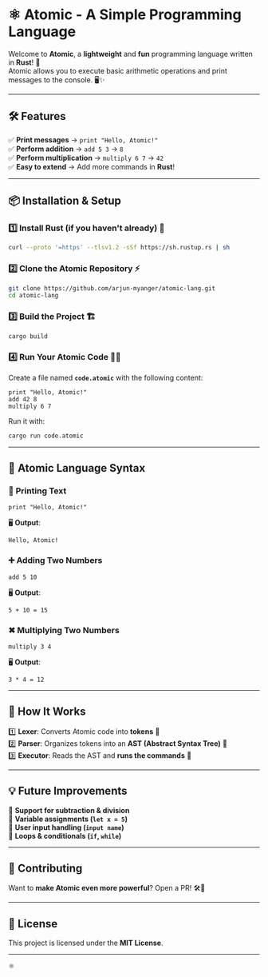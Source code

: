 # ⚛️ Atomic - A Simple Programming Language

Welcome to **Atomic**, a **lightweight** and **fun** programming language written in **Rust**! 🚀  
Atomic allows you to execute basic arithmetic operations and print messages to the console. 🖥️✨

---

## 🛠 Features
✅ **Print messages** → `print "Hello, Atomic!"`  
✅ **Perform addition** → `add 5 3` → `8`  
✅ **Perform multiplication** → `multiply 6 7` → `42`  
✅ **Easy to extend** → Add more commands in **Rust**!  

---

## 📦 Installation & Setup

### 1️⃣ **Install Rust** (if you haven't already) 🦀
```sh
curl --proto '=https' --tlsv1.2 -sSf https://sh.rustup.rs | sh
```

### 2️⃣ **Clone the Atomic Repository** ⚡
```sh
git clone https://github.com/arjun-myanger/atomic-lang.git
cd atomic-lang
```

### 3️⃣ **Build the Project** 🏗️
```sh
cargo build
```

### 4️⃣ **Run Your Atomic Code** 🏃‍♂️
Create a file named **`code.atomic`** with the following content:
```
print "Hello, Atomic!"
add 42 8
multiply 6 7
```

Run it with:
```sh
cargo run code.atomic
```

---

## 📝 Atomic Language Syntax

### 📢 **Printing Text**
```plaintext
print "Hello, Atomic!"
```
🖥️ **Output**:
```
Hello, Atomic!
```

### ➕ **Adding Two Numbers**
```plaintext
add 5 10
```
🖥️ **Output**:
```
5 + 10 = 15
```

### ✖ **Multiplying Two Numbers**
```plaintext
multiply 3 4
```
🖥️ **Output**:
```
3 * 4 = 12
```

---

## 🔧 How It Works
1️⃣ **Lexer**: Converts Atomic code into **tokens** 🧩  
2️⃣ **Parser**: Organizes tokens into an **AST (Abstract Syntax Tree)** 🌲  
3️⃣ **Executor**: Reads the AST and **runs the commands** 🎯  

---

## 💡 Future Improvements
🚀 **Support for subtraction & division**  
🔢 **Variable assignments (`let x = 5`)**  
📝 **User input handling (`input name`)**  
🔁 **Loops & conditionals (`if`, `while`)**  

---

## 🎯 Contributing
Want to **make Atomic even more powerful**? Open a PR! 🛠️🚀  

---

## 📜 License
This project is licensed under the **MIT License**.  

---

 ⚛️

